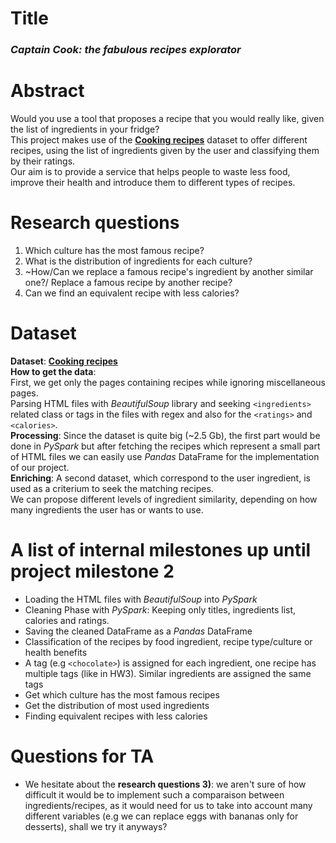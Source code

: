 # Title
### *Captain Cook: the fabulous recipes explorator*
# Abstract
Would you use a tool that proposes a recipe that you would really like, given
the list of ingredients in your fridge?  
This project makes use of the [**Cooking recipes**](http://infolab.stanford.edu/~west1/from-cookies-to-cooks/recipePages.zip) dataset to offer different recipes, using the list of ingredients given by the user and classifying them by their ratings.  
Our aim is to provide a service that helps people to waste less food, improve
their health and introduce them to different types of recipes.

# Research questions
1) Which culture has the most famous recipe?
2) What is the distribution of ingredients for each culture?
3) ~How/Can we replace a famous recipe's ingredient by another similar 
one?/ Replace a famous recipe by another recipe?
4) Can we find an equivalent recipe with less calories?

# Dataset
**Dataset**: [**Cooking recipes**](http://infolab.stanford.edu/~west1/from-cookies-to-cooks/recipePages.zip)  
**How to get the data**:  
First, we get only the pages containing recipes while ignoring miscellaneous pages.  
Parsing HTML files with *BeautifulSoup* library and seeking ```<ingredients>``` related class or tags in the files with regex and also for the ```<ratings>``` and ```<calories>```.  
**Processing**: Since the dataset is quite big (~2.5 Gb), the first part would be done in *PySpark*
but after fetching the recipes which represent a small part of HTML files we can
easily use *Pandas* DataFrame for the implementation of our project.  
**Enriching**: A second dataset, which correspond to the user ingredient, is used as a criterium
to seek the matching recipes.  
We can propose different levels of ingredient similarity, depending on how many ingredients the
user has or wants to use.

# A list of internal milestones up until project milestone 2
- Loading the HTML files with *BeautifulSoup* into *PySpark*
- Cleaning Phase with *PySpark*: Keeping only titles, ingredients list, calories and ratings.
- Saving the cleaned DataFrame as a *Pandas* DataFrame
- Classification of the recipes by food ingredient, recipe type/culture or health benefits
- A tag (e.g ```<chocolate>```) is assigned for each ingredient, one recipe has 
multiple tags (like in HW3). Similar ingredients are assigned the same 
tags
- Get which culture has the most famous recipes
- Get the distribution of most used ingredients
- Finding equivalent recipes with less calories

# Questions for TA
- We hesitate about the **research questions 3)**: we aren't sure of how difficult
it would be to implement such a comparaison between ingredients/recipes, as it
would need for us to take into account many different variables
(e.g we can replace eggs with bananas only for desserts), shall we try it anyways?

